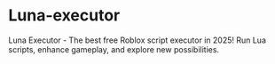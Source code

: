 # Luna-executor
Luna Executor - The best free Roblox script executor in 2025! Run Lua scripts, enhance gameplay, and explore new possibilities.
